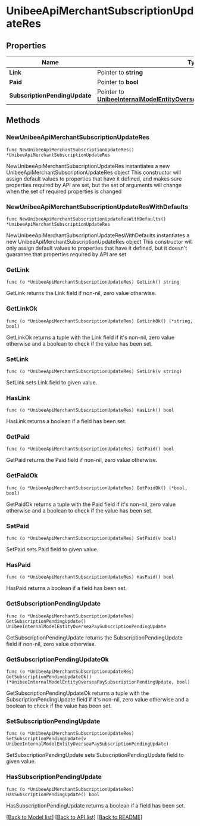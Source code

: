 # UnibeeApiMerchantSubscriptionUpdateRes

## Properties

Name | Type | Description | Notes
------------ | ------------- | ------------- | -------------
**Link** | Pointer to **string** |  | [optional] 
**Paid** | Pointer to **bool** |  | [optional] 
**SubscriptionPendingUpdate** | Pointer to [**UnibeeInternalModelEntityOverseaPaySubscriptionPendingUpdate**](UnibeeInternalModelEntityOverseaPaySubscriptionPendingUpdate.md) |  | [optional] 

## Methods

### NewUnibeeApiMerchantSubscriptionUpdateRes

`func NewUnibeeApiMerchantSubscriptionUpdateRes() *UnibeeApiMerchantSubscriptionUpdateRes`

NewUnibeeApiMerchantSubscriptionUpdateRes instantiates a new UnibeeApiMerchantSubscriptionUpdateRes object
This constructor will assign default values to properties that have it defined,
and makes sure properties required by API are set, but the set of arguments
will change when the set of required properties is changed

### NewUnibeeApiMerchantSubscriptionUpdateResWithDefaults

`func NewUnibeeApiMerchantSubscriptionUpdateResWithDefaults() *UnibeeApiMerchantSubscriptionUpdateRes`

NewUnibeeApiMerchantSubscriptionUpdateResWithDefaults instantiates a new UnibeeApiMerchantSubscriptionUpdateRes object
This constructor will only assign default values to properties that have it defined,
but it doesn't guarantee that properties required by API are set

### GetLink

`func (o *UnibeeApiMerchantSubscriptionUpdateRes) GetLink() string`

GetLink returns the Link field if non-nil, zero value otherwise.

### GetLinkOk

`func (o *UnibeeApiMerchantSubscriptionUpdateRes) GetLinkOk() (*string, bool)`

GetLinkOk returns a tuple with the Link field if it's non-nil, zero value otherwise
and a boolean to check if the value has been set.

### SetLink

`func (o *UnibeeApiMerchantSubscriptionUpdateRes) SetLink(v string)`

SetLink sets Link field to given value.

### HasLink

`func (o *UnibeeApiMerchantSubscriptionUpdateRes) HasLink() bool`

HasLink returns a boolean if a field has been set.

### GetPaid

`func (o *UnibeeApiMerchantSubscriptionUpdateRes) GetPaid() bool`

GetPaid returns the Paid field if non-nil, zero value otherwise.

### GetPaidOk

`func (o *UnibeeApiMerchantSubscriptionUpdateRes) GetPaidOk() (*bool, bool)`

GetPaidOk returns a tuple with the Paid field if it's non-nil, zero value otherwise
and a boolean to check if the value has been set.

### SetPaid

`func (o *UnibeeApiMerchantSubscriptionUpdateRes) SetPaid(v bool)`

SetPaid sets Paid field to given value.

### HasPaid

`func (o *UnibeeApiMerchantSubscriptionUpdateRes) HasPaid() bool`

HasPaid returns a boolean if a field has been set.

### GetSubscriptionPendingUpdate

`func (o *UnibeeApiMerchantSubscriptionUpdateRes) GetSubscriptionPendingUpdate() UnibeeInternalModelEntityOverseaPaySubscriptionPendingUpdate`

GetSubscriptionPendingUpdate returns the SubscriptionPendingUpdate field if non-nil, zero value otherwise.

### GetSubscriptionPendingUpdateOk

`func (o *UnibeeApiMerchantSubscriptionUpdateRes) GetSubscriptionPendingUpdateOk() (*UnibeeInternalModelEntityOverseaPaySubscriptionPendingUpdate, bool)`

GetSubscriptionPendingUpdateOk returns a tuple with the SubscriptionPendingUpdate field if it's non-nil, zero value otherwise
and a boolean to check if the value has been set.

### SetSubscriptionPendingUpdate

`func (o *UnibeeApiMerchantSubscriptionUpdateRes) SetSubscriptionPendingUpdate(v UnibeeInternalModelEntityOverseaPaySubscriptionPendingUpdate)`

SetSubscriptionPendingUpdate sets SubscriptionPendingUpdate field to given value.

### HasSubscriptionPendingUpdate

`func (o *UnibeeApiMerchantSubscriptionUpdateRes) HasSubscriptionPendingUpdate() bool`

HasSubscriptionPendingUpdate returns a boolean if a field has been set.


[[Back to Model list]](../README.md#documentation-for-models) [[Back to API list]](../README.md#documentation-for-api-endpoints) [[Back to README]](../README.md)


